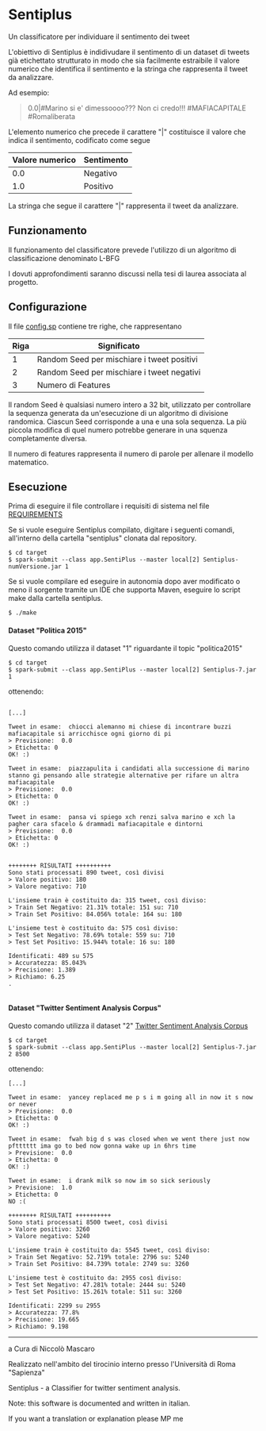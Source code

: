 # Sentiplus
Un classificatore per individuare il sentimento dei tweet

L'obiettivo di Sentiplus è indidivudare il sentimento di un dataset di tweets già etichettato strutturato in modo che sia facilmente estraibile il valore numerico che identifica il sentimento e la stringa che rappresenta il tweet da analizzare. 

Ad esempio:

> 0.0|#Marino si e' dimessoooo??? Non ci credo!!!   #MAFIACAPITALE  #Romaliberata

L'elemento numerico che precede il carattere \"|\" costituisce il valore che indica il sentimento, codificato come segue

Valore numerico | Sentimento
------------ | -------------
0.0 | Negativo
1.0 | Positivo

La stringa che segue il carattere \"|\" rappresenta il tweet da analizzare.



## Funzionamento

Il funzionamento del classificatore prevede l'utilizzo di un algoritmo di classificazione denominato L-BFG

I dovuti approfondimenti saranno discussi nella tesi di laurea associata al progetto.

## Configurazione

Il file [config.sp](https://github.com/mascarock/sentiplus/blob/master/target/data/config.sp) contiene tre righe, che rappresentano

Riga| Significato
------------ | -------------
1 | Random Seed per mischiare i tweet positivi
2 | Random Seed per mischiare i tweet negativi
3 | Numero di Features

Il random Seed è qualsiasi numero intero a 32 bit, utilizzato per controllare la sequenza generata da un'esecuzione di un algoritmo di divisione randomica. Ciascun Seed corrisponde a una e una sola sequenza. La più piccola modifica di quel numero potrebbe generare in una squenza completamente diversa.

Il numero di features rappresenta il numero di parole per allenare il modello matematico.

## Esecuzione

Prima di eseguire il file controllare i requisiti di sistema nel file [REQUIREMENTS](https://github.com/mascarock/sentiplus/blob/master/REQUIREMENTS)

Se si vuole eseguire Sentiplus compilato, digitare i seguenti comandi, all'interno della cartella "sentiplus" clonata dal repository.

```shell
$ cd target
$ spark-submit --class app.SentiPlus --master local[2] Sentiplus-numVersione.jar 1 

```

Se si vuole compilare ed eseguire in autonomia dopo aver modificato o meno il sorgente tramite un IDE che supporta Maven, eseguire lo script make dalla cartella sentiplus.

```shell
$ ./make
```

#### Dataset "Politica 2015"

Questo comando utilizza il dataset "1" riguardante il topic "politica2015"
```shell
$ cd target
$ spark-submit --class app.SentiPlus --master local[2] Sentiplus-7.jar 1 
```
ottenendo:

```

[...]

Tweet in esame:  chiocci alemanno mi chiese di incontrare buzzi mafiacapitale si arricchisce ogni giorno di pi 
> Previsione:  0.0
> Etichetta: 0 
OK! :) 

Tweet in esame:  piazzapulita i candidati alla successione di marino stanno gi pensando alle strategie alternative per rifare un altra mafiacapitale
> Previsione:  0.0
> Etichetta: 0 
OK! :) 

Tweet in esame:  pansa vi spiego xch renzi salva marino e xch la pagher cara sfacelo & drammadi mafiacapitale e dintorni 
> Previsione:  0.0
> Etichetta: 0 
OK! :) 


++++++++ RISULTATI ++++++++++
Sono stati processati 890 tweet, così divisi
> Valore positivo: 180
> Valore negativo: 710

L'insieme train è costituito da: 315 tweet, così diviso: 
> Train Set Negativo: 21.31% totale: 151 su: 710
> Train Set Positivo: 84.056% totale: 164 su: 180

L'insieme test è costituito da: 575 così diviso: 
> Test Set Negativo: 78.69% totale: 559 su: 710
> Test Set Positivo: 15.944% totale: 16 su: 180

Identificati: 489 su 575
> Accuratezza: 85.043%
> Precisione: 1.389
> Richiamo: 6.25
.


```
#### Dataset "Twitter Sentiment Analysis Corpus"

Questo comando utilizza il dataset "2" [Twitter Sentiment Analysis Corpus](http://thinknook.com/twitter-sentiment-analysis-training-corpus-dataset-2012-09-22/)

```shell
$ cd target
$ spark-submit --class app.SentiPlus --master local[2] Sentiplus-7.jar 2 8500
```
ottenendo:

```
[...]

Tweet in esame:  yancey replaced me p s i m going all in now it s now or never 
> Previsione:  0.0
> Etichetta: 0 
OK! :) 

Tweet in esame:  fwah big d s was closed when we went there just now pftttttt ima go to bed now gonna wake up in 6hrs time 
> Previsione:  0.0
> Etichetta: 0 
OK! :) 

Tweet in esame:  i drank milk so now im so sick seriously 
> Previsione:  1.0
> Etichetta: 0 
NO :( 

++++++++ RISULTATI ++++++++++
Sono stati processati 8500 tweet, così divisi
> Valore positivo: 3260
> Valore negativo: 5240

L'insieme train è costituito da: 5545 tweet, così diviso: 
> Train Set Negativo: 52.719% totale: 2796 su: 5240
> Train Set Positivo: 84.739% totale: 2749 su: 3260

L'insieme test è costituito da: 2955 così diviso: 
> Test Set Negativo: 47.281% totale: 2444 su: 5240
> Test Set Positivo: 15.261% totale: 511 su: 3260

Identificati: 2299 su 2955
> Accuratezza: 77.8%
> Precisione: 19.665
> Richiamo: 9.198

```

---

a Cura di Niccolò Mascaro

Realizzato nell'ambito del tirocinio interno presso l'Università di Roma "Sapienza"



Sentiplus - a Classifier for twitter sentiment analysis.

Note: this software is documented and written in italian.

If you want a translation or explanation please MP me
